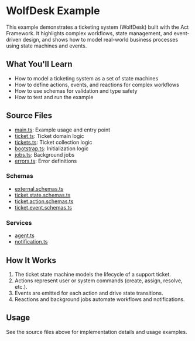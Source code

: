 # WolfDesk Example

This example demonstrates a ticketing system (WolfDesk) built with the Act Framework. It highlights complex workflows, state management, and event-driven design, and shows how to model real-world business processes using state machines and events.

## What You'll Learn

- How to model a ticketing system as a set of state machines
- How to define actions, events, and reactions for complex workflows
- How to use schemas for validation and type safety
- How to test and run the example

## Source Files

- [main.ts](https://github.com/rotorsoft/act-root/blob/master/packages/wolfdesk/src/main.ts): Example usage and entry point
- [ticket.ts](https://github.com/rotorsoft/act-root/blob/master/packages/wolfdesk/src/ticket.ts): Ticket domain logic
- [tickets.ts](https://github.com/rotorsoft/act-root/blob/master/packages/wolfdesk/src/tickets.ts): Ticket collection logic
- [bootstrap.ts](https://github.com/rotorsoft/act-root/blob/master/packages/wolfdesk/src/bootstrap.ts): Initialization logic
- [jobs.ts](https://github.com/rotorsoft/act-root/blob/master/packages/wolfdesk/src/jobs.ts): Background jobs
- [errors.ts](https://github.com/rotorsoft/act-root/blob/master/packages/wolfdesk/src/errors.ts): Error definitions

### Schemas

- [external.schemas.ts](https://github.com/rotorsoft/act-root/blob/master/packages/wolfdesk/src/schemas/external.schemas.ts)
- [ticket.state.schemas.ts](https://github.com/rotorsoft/act-root/blob/master/packages/wolfdesk/src/schemas/ticket.state.schemas.ts)
- [ticket.action.schemas.ts](https://github.com/rotorsoft/act-root/blob/master/packages/wolfdesk/src/schemas/ticket.action.schemas.ts)
- [ticket.event.schemas.ts](https://github.com/rotorsoft/act-root/blob/master/packages/wolfdesk/src/schemas/ticket.event.schemas.ts)

### Services

- [agent.ts](https://github.com/rotorsoft/act-root/blob/master/packages/wolfdesk/src/services/agent.ts)
- [notification.ts](https://github.com/rotorsoft/act-root/blob/master/packages/wolfdesk/src/services/notification.ts)

## How It Works

1. The ticket state machine models the lifecycle of a support ticket.
2. Actions represent user or system commands (create, assign, resolve, etc.).
3. Events are emitted for each action and drive state transitions.
4. Reactions and background jobs automate workflows and notifications.

## Usage

See the source files above for implementation details and usage examples.

